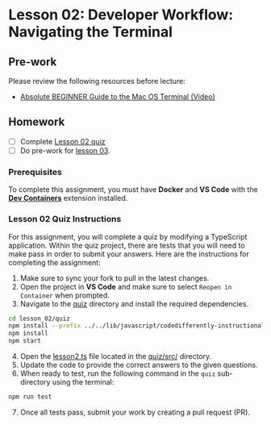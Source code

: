 # Lesson 02: Developer Workflow: Navigating the Terminal

## Pre-work

Please review the following resources before lecture:

* [Absolute BEGINNER Guide to the Mac OS Terminal (Video)](https://www.youtube.com/watch?v=aKRYQsKR46I)

## Homework

- [ ] Complete [Lesson 02 quiz](#lesson-02-quiz-instructions)
- [ ] Do pre-work for [lesson 03](/lesson_03/).

### Prerequisites

To complete this assignment, you must have **Docker** and **VS Code** with the [**Dev Containers**][dev-containers-link] extension installed.

### Lesson 02 Quiz Instructions

For this assignment, you will complete a quiz by modifying a TypeScript application. Within the quiz project, there are tests that you will need to make pass in order to submit your answers. Here are the instructions for completing the assignment:

1. Make sure to sync your fork to pull in the latest changes.
2. Open the project in **VS Code** and make sure to select `Reopen in Container` when prompted.
3. Navigate to the [quiz][lesson-2-quiz-dir] directory and install the required dependencies.
```bash
cd lesson_02/quiz
npm install --prefix ../../lib/javascript/codedifferently-instructional
npm install
npm start
```
4. Open the [lesson2.ts][lesson-2-file] file located in the [quiz/src/][lesson-2-src-dir] directory.
5. Update the code to provide the correct answers to the given questions.
6. When ready to test, run the following command in the `quiz` sub-directory using the terminal:
```bash
npm run test
```
7. Once all tests pass, submit your work by creating a pull request (PR).

[dev-containers-link]: https://marketplace.visualstudio.com/items?itemName=ms-vscode-remote.remote-containers
[lesson-2-quiz-dir]: quiz/
[lesson-2-file]: quiz/src/lesson2.ts
[lesson-2-src-dir]: quiz/src/
[test-report]: quiz/lesson_02_quiz/build/reports/tests/test/index.html
[spotless-link]: https://github.com/diffplug/spotless